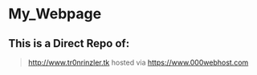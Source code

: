 # My_Webpage

## This is a Direct Repo of:
> http://www.tr0nrinzler.tk
> hosted via
> https://www.000webhost.com